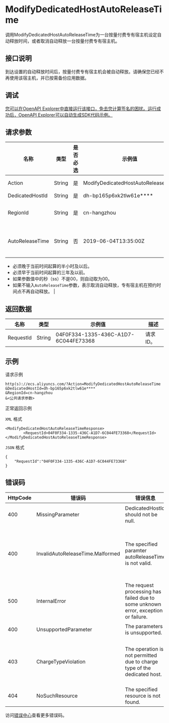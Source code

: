 # ModifyDedicatedHostAutoReleaseTime

调用ModifyDedicatedHostAutoReleaseTime为一台按量付费专有宿主机设定自动释放时间，或者取消自动释放一台按量付费专有宿主机。

## 接口说明

到达设置的自动释放时间后，按量付费专有宿主机会被自动释放。请确保您已经不再使用该宿主机，并已按需备份应用数据。

## 调试

[您可以在OpenAPI Explorer中直接运行该接口，免去您计算签名的困扰。运行成功后，OpenAPI Explorer可以自动生成SDK代码示例。](https://api.aliyun.com/#product=Ecs&api=ModifyDedicatedHostAutoReleaseTime&type=RPC&version=2014-05-26)

## 请求参数

|名称|类型|是否必选|示例值|描述|
|--|--|----|---|--|
|Action|String|是|ModifyDedicatedHostAutoReleaseTime|系统规定参数。取值：ModifyDedicatedHostAutoReleaseTime |
|DedicatedHostId|String|是|dh-bp165p6xk2tlw61e\*\*\*\*|需要自动释放的专有宿主机ID。 |
|RegionId|String|是|cn-hangzhou|专有宿主机所属的地域ID。您可以调用[DescribeRegions](~~25609~~)查看最新的阿里云地域列表。 |
|AutoReleaseTime|String|否|2019-06-04T13:35:00Z|专有宿主机的自动释放时间。按照ISO8601标准表示，并使用UTC+0时间，格式为yyyy-MM-ddTHH:mm:ssZ。

 -   必须晚于当前时间起算的半小时及以后。
-   必须早于当前时间起算的三年及以前。
-   如果参数值中的秒（ss）不是00，则自动取为00。
-   如果不输入`AutoReleaseTime`参数，表示取消自动释放，专有宿主机在预约时间点不再自动释放。 |

## 返回数据

|名称|类型|示例值|描述|
|--|--|---|--|
|RequestId|String|04F0F334-1335-436C-A1D7-6C044FE73368|请求ID。 |

## 示例

请求示例

```
http(s)://ecs.aliyuncs.com/?Action=ModifyDedicatedHostAutoReleaseTime
&DedicatedHostId=dh-bp165p6xk2tlw61e****
&RegionId=cn-hangzhou
&<公共请求参数>
```

正常返回示例

`XML` 格式

```
<ModifyDedicatedHostAutoReleaseTimeResponse>
        <RequestId>04F0F334-1335-436C-A1D7-6C044FE73368</RequestId>
</ModifyDedicatedHostAutoReleaseTimeResponse>
```

`JSON` 格式

```
{
	"RequestId":"04F0F334-1335-436C-A1D7-6C044FE73368"
}
```

## 错误码

|HttpCode|错误码|错误信息|描述|
|--------|---|----|--|
|400|MissingParameter|DedicatedHostId should not be null.|参数DedicatedHostId不能为空。|
|400|InvalidAutoReleaseTime.Malformed|The specified paramter autoReleaseTime is not valid.|自动释放格式错误。请您按照ISO8601标准表示，并需要使用UTC时间，格式为：yyyy-MM-ddTHH:mm:ssZ。|
|500|InternalError|The request processing has failed due to some unknown error, exception or failure.|内部错误，请重试。如果多次尝试失败，请提交工单。|
|400|UnsupportedParameter|The parameters is unsupported.|指定的参数不合法。|
|403|ChargeTypeViolation|The operation is not permitted due to charge type of the dedicated host.|专有宿主机的付费方式不支持该操作，请您检查专有宿主机的付费类型是否与该操作冲突。|
|404|NoSuchResource|The specified resource is not found.|指定的资源不存在。|

访问[错误中心](https://error-center.aliyun.com/status/product/Ecs)查看更多错误码。

